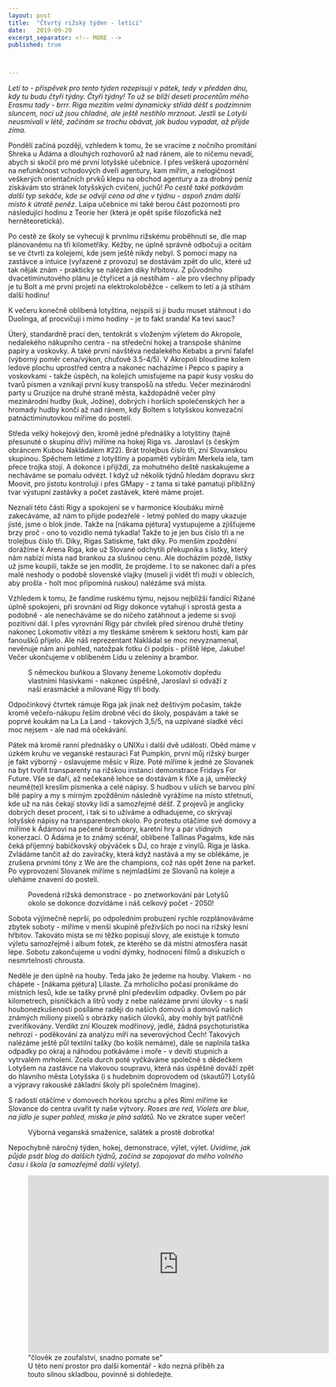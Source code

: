 ```yaml
---
layout: post
title:  "Čtvrtý rižský týden - letící"
date:   2019-09-20
excerpt_separator: <!-- MORE -->
published: true



---
```


<p class="intro"><i><span class="dropcap">L</span>etí to - příspěvek pro tento týden rozepisuji v pátek, tedy v předden dnu, kdy tu budu čtyři týdny. Čtyři týdny! To už se blíží deseti procentům mého Erasmu tady - brrr. Riga mezitím velmi dynamicky střídá déšť s podzimním sluncem, noci už jsou chladné, ale ještě nestihlo mrznout. Jestli se Lotyši neusmívali v létě, začínám se trochu obávat, jak budou vypadat, až přijde zima.</i></p>
<!-- MORE -->

Pondělí začíná později, vzhledem k tomu, že se vracíme z nočního promítání Shreka u Ádáma a dlouhých rozhovorů až nad ránem, ale to ničemu nevadí, abych si skočil pro mé první lotyšské učebnice. I přes veškerá upozornění na nefunkčnost vchodových dveří agentury, kam mířím, a nelogičnost veškerých orientačních prvků klepu na obchod agentury a za drobný peníz získávám sto stránek lotyšských cvičení, juchů! _Po cestě také potkávám další typ sekáče, kde se odvíjí cena od dne v týdnu - aspoň znám další místo k útratě peněz._ Laipa učebnice mi také berou část pozornosti pro následující hodinu z Teorie her (která je opět spíše filozofická než herněteoretická). 

Po cestě ze školy se vyhecuji k prvnímu rižskému proběhnutí se, dle map plánovanému na tři kilometříky. Kéžby, ne úplně správně odbočuji a ocitám se ve čtvrti za kolejemi, kde jsem ještě nikdy nebyl. S pomocí mapy na zastávce a intuice (vyřazené z provozu) se dostávám zpět do ulic, které už tak nějak znám - prakticky se nalézám díky hřbitovu. Z původního dvacetiminutového plánu je čtyřicet a já nestíhám - ale pro všechny případy je tu Bolt a mé první projetí na elektrokoloběžce - celkem to letí a já stíhám další hodinu!

K večeru konečně oblíbená lotyština, nejspíš si ji budu muset stáhnout i do Duolinga, ať procvičuji i mimo hodiny - je to fakt sranda! Ka tevi sauc? 

Úterý, standardně prací den, tentokrát s vloženým výletem do Akropole, nedalekého nákupního centra - na středeční hokej a transpoše sháníme papíry a voskovky. A také první návštěva nedalekého Kebabs a první falafel (výborný poměr cena/výkon, chuťově 3.5-4/5). V Akropoli bloudíme kolem ledové plochu uprostřed centra a nakonec nacházíme i Pepco s papíry a voskovkami - takže úspěch, na kolejích umisťujeme na papír kusy vosku do tvarů písmen a vznikají první kusy transpošů na středu. Večer mezinárodní party u Gruzijce na druhé straně města, každopádně večer plný mezinárodní hudby (kuk, Jožine), dobrých i horších společenských her a hromady hudby končí až nad ránem, kdy Boltem s lotyšskou konvezační patnáctiminutovkou míříme do postelí.

Středa velký hokejový den, kromě jedné přednášky a lotyštiny (tajně přesunuté o skupinu dřív) míříme na hokej Riga vs. Jaroslavl (s českým obráncem Kubou Nakládalem #22). Brát trolejbus číslo tři, zní Slovanskou skupinou. Spěchem letíme z lotyštiny a popaměti vybírám Merkela iela, tam přece trojka stojí. A dokonce i přijíždí, za mohutného deště naskakujeme a necháváme se pomalu odvézt. I když už několik týdnů hledám dopravu skrz Moovit, pro jistotu kontroluji i přes GMapy - z tama si také pamatuji přibližný tvar výstupní zastávky a počet zastávek, které máme projet.

Neznalí této části Rigy a spokojení se v harmonice kloubáku mírně zakecáváme, až nám to přijde podezřelé - letmý pohled do mapy ukazuje jisté, jsme o blok jinde. Takže na [nákama pjétura] vystupujeme a zjišťujeme brzy proč - ono to vozidlo nemá tykadla! Takže to je jen bus číslo tři a ne trolejbus číslo tři. Díky, Rigas Satiskme, fakt díky. Po menším zpoždění dorážíme k Arena Riga, kde už Slované odchytili překupníka s lístky, který nám nabízí místa nad brankou za slušnou cenu. Ale docházím pozdě, lístky už jsme koupili, takže se jen modlit, že projdeme. I to se nakonec daří a přes malé neshody o podobě slovenské vlajky (museli ji vidět tři muži v oblecích, aby prošla - holt moc připomíná ruskou) nalézáme svá místa.

Vzhledem k tomu, že fandíme ruskému týmu, nejsou nejbližší fandící Rižané úplně spokojeni, při srovnání od Rigy dokonce vytahují i sprostá gesta a podobně - ale nenecháváme se do ničeho zatáhnout a jedeme si svoji pozitivní dál. I přes vyrovnání Rigy pár chvilek před sirénou druhé třetiny nakonec Lokomotiv vítězí a my tleskáme směrem k sektoru hostí, kam pár fanoušků přijelo. Ale náš reprezentant Nakládal se moc nevyznamenal, nevěnuje nám ani pohled, natožpak fotku či podpis - příště lépe, Jakube! Večer ukončujeme v oblíbeném Lidu u zeleniny a brambor.

 <figure>
 <img src="{{ site.baseurl }}/assets/img/70265487_533387484136841_1419038408411447296_n.jpg" alt="" class="img-center"> 
   <figcaption>S německou buňkou a Slovany ženeme Lokomotiv dopředu vlastními hlasivkami - nakonec úspěšně, Jaroslavl si odváží z naší erasmácké a milované Rigy tři body.</figcaption>
 </figure>

Odpočinkový čtvrtek rámuje Riga jak jinak než deštivým počasím, takže kromě večeřo-nákupu řeším drobné věci do školy, pospávám a také se poprvé koukám na La La Land - takových 3,5/5, na uzpívané sladké věci moc nejsem - ale nad má očekávání.

Pátek má kromě ranní přednášky o UNIXu i další dvě události. Oběd máme v úzkém kruhu ve veganské restauraci Fat Pumpkin, první můj rižský burger je fakt výborný - oslavujeme měsíc v Rize. Poté míříme k jedné ze Slovanek na byt tvořit transparenty na rižskou instanci demonstrace Fridays For Future.  Vše se daří, až nečekaně lehce se dostávám k fiXe a já, umělecký neumě(te)l kreslím písmenka a celé nápisy. S hudbou v uších se barvou plní bílé papíry a my s mírným zpožděním následně vyrážíme na místo střetnutí, kde už na nás čekají stovky lidí a samozřejmě déšť. Z projevů je anglicky dobrých deset procent, i tak si to užíváme a odhadujeme, co skrývají lotyšské nápisy na transparentech okolo. Po protestu otáčíme své domovy a míříme k Ádámovi na pečené brambory, karetní hry a pár vlídných konerzací. O Ádáma je to známý scénář, oblíbené Tallinas Pagalms, kde nás čeká příjemný babičkovský obýváček s DJ, co hraje z vinylů. Riga je láska. Zvládáme tančit až do zavíračky, která když nastává a my se oblékáme, je zrušena prvními tóny z We are the champions, což nás opět žene na parket. Po vyprovození Slovanek míříme s nejmladšími ze Slovanů na koleje a uleháme znavení do postelí.

 <figure>
 <img src="{{ site.baseurl }}/assets/img/IMG_0256.jpg" alt="" class="img-center"> 
   <figcaption>Povedená rižská demonstrace - po znetworkování pár Lotyšů okolo se dokonce dozvídáme i náš celkový počet - 2050!</figcaption>
 </figure>

Sobota výjimečně neprší, po odpoledním probuzení rychle rozplánováváme zbytek soboty - míříme v menší skupině přeživších po noci na rižský lesní hřbitov. Takováto místa se mi těžko popisují slovy, ale existuje k tomuto výletu samozřejmě i album fotek, ze kterého se dá místní atmosféra nasát lépe. Sobotu zakončujeme u vodní dýmky, hodnocení filmů a diskuzích o nesmrtelnosti chrousta.

Neděle je den úplně na houby. Teda jako že jedeme na houby. Vlakem - no chápete - [nákama pjétura] Lilaste. Za mrholícího počasí pronikáme do místních lesů, kde se tašky prvně plní především odpadky. Ovšem po pár kilometrech, písničkách a litrů vody z nebe nalézáme první úlovky - s naší houbonezkušeností posíláme raději do našich domovů a domovů našich známých miliony pixelů s obrázky našich úlovků, aby mohly být patřičně zverifikovány. Verdikt zní Klouzek modřínový, jedlé, žádná psychoturistika nehrozí - poděkování za analýzu míří na severovýchod Čech! Takových nalézáme ještě půl textilní tašky (bo košík nemáme), dále se naplnila taška odpadky po okraj a náhodou potkáváme i moře - v devíti stupních a vytrvalém mrholení. Zcela durch poté vyčkáváme společně s dědečkem Lotyšem na zastávce na vlakovou soupravu, která nás úspěšně dováží zpět do hlavního města Lotyšska (i s hudebním doprovodem od (skautů?) Lotyšů a výpravy rakouské základní školy při společném Imagine).

S radostí otáčíme v domovech horkou sprchu a přes Rimi míříme ke Slovance do centra uvařit ty naše výtvory. _Roses are red, Violets are blue, na jídlo je super pohled, miska je plná salátů._ No ve zkratce super večer! 

 <figure>
 <img src="{{ site.baseurl }}/assets/img/IMG_0170.JPG" alt="" class="img-center"> 
   <figcaption>Výborná veganská smaženice, salátek a prostě dobrotka!</figcaption>
 </figure>

Nepochybně náročný týden, hokej, demonstrace, výlet, výlet. _Uvidíme, jak půjde psát blog do dalších týdnů, začíná se zapojovat do mého volného času i škola (a samozřejmě další výlety)._



<figure>
	<iframe width="610" height="360" class="img-center d-block"
	src="https://www.youtube.com/embed/I7-HNDQ0l_w"
	frameborder="0"></iframe>
	<figcaption>
		"člověk ze zoufalství, snadno pomate se" <br>	U této není prostor pro další komentář - kdo nezná příběh za touto silnou skladbou, povinně si dohledejte.
	</figcaption>
</figure>